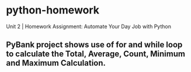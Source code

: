 # python-homework
Unit 2 | Homework Assignment: Automate Your Day Job with Python
## PyBank project shows use of for and while loop to calculate the Total, Average, Count, Minimum and Maximum Calculation. 
